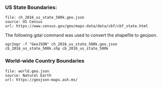 ### US State Boundaries:

    file: ch_2016_us_state_500k.geo.json
    source: US Census
    url: https://www.census.gov/geo/maps-data/data/cbf/cbf_state.html

The following gdal command was used to convert the shapefile to geojson.

```
ogr2ogr -f "GeoJSON" ch_2016_us_state_500k.geo.json cb_2016_us_state_500k.shp cb_2016_us_state_500k
```

### World-wide Country Boundaries

    file: world.geo.json
    source: Natural Earth
    url: https://geojson-maps.ash.ms/


